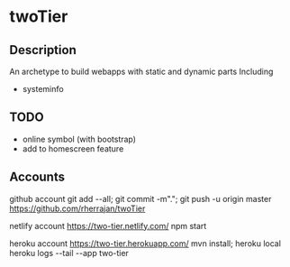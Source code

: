 twoTier
=========

**Description**
----------------------------------------------------
An archetype to build webapps with static and dynamic parts
Including
* systeminfo

**TODO**
----------------------------------------------------
* online symbol (with bootstrap)
* add to homescreen feature


**Accounts**
----------------------------------------------------

github account
git add --all; git commit -m"."; git push -u origin master
https://github.com/rherrajan/twoTier

netlify account
https://two-tier.netlify.com/
npm start

heroku account
https://two-tier.herokuapp.com/
mvn install; heroku local
heroku logs --tail --app two-tier

